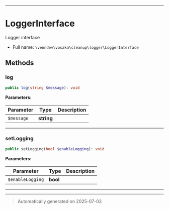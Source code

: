 ***

# LoggerInterface

Logger interface



* Full name: `\venndev\vosaka\cleanup\logger\LoggerInterface`



## Methods


### log



```php
public log(string $message): void
```








**Parameters:**

| Parameter | Type | Description |
|-----------|------|-------------|
| `$message` | **string** |  |





***

### setLogging



```php
public setLogging(bool $enableLogging): void
```








**Parameters:**

| Parameter | Type | Description |
|-----------|------|-------------|
| `$enableLogging` | **bool** |  |





***


***
> Automatically generated on 2025-07-03

